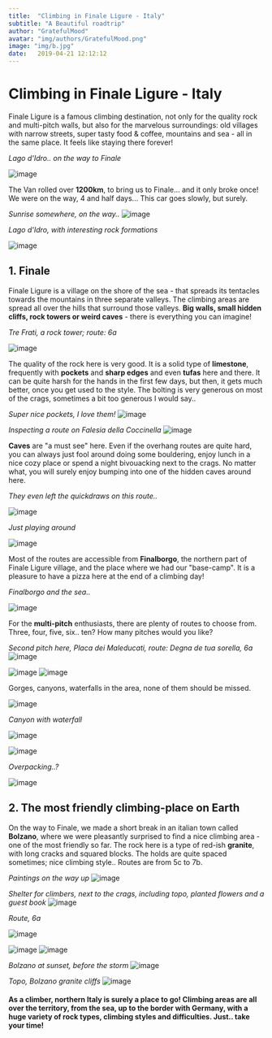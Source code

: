 ```yaml
---
title:  "Climbing in Finale Ligure - Italy"
subtitle: "A Beautiful roadtrip"
author: "GratefulMood"
avatar: "img/authors/GratefulMood.png"
image: "img/b.jpg"
date:   2019-04-21 12:12:12
---
```


# Climbing in Finale Ligure - Italy


Finale Ligure is a famous climbing destination, not only for the quality rock and multi-pitch walls, but also for the marvelous surroundings: old villages with narrow streets, super tasty food & coffee, mountains and sea - all in the same place. It feels like staying there forever!

_Lago d'Idro.. on the way to Finale_

![image](img/Finale/IMG_20190422_143928.jpg)


The Van rolled over **1200km**, to bring us to Finale... and it only broke once! We were on the way, 4 and half days... This car goes slowly, but surely.

_Sunrise somewhere, on the way.._
![image](img/Finale/DSC09701.jpg)


_Lago d'Idro, with interesting rock formations_

![image](img/Finale/IMG_20190422_171220.jpg)

## 1. Finale

Finale Ligure is a village on the shore of the sea - that spreads its tentacles towards the mountains in three separate valleys. The climbing areas are spread all over the hills that surround those valleys. **Big walls, small hidden cliffs, rock towers or weird caves** - there is everything you can imagine! 

_Tre Frati, a rock tower; route: 6a_

![image](img/Finale/IMG_20190416_160148_01.jpg)


The quality of the rock here is very good. It is a solid type of **limestone**, frequently with **pockets** and **sharp edges** and even **tufas** here and there. It can be quite harsh for the hands in the first few days, but then, it gets much better, once you get used to the style. The bolting is very generous on most of the crags, sometimes a bit too generous I would say..

_Super nice pockets, I love them!_
![image](img/Finale/IMG_20190416_130032_01.jpg)

_Inspecting a route on Falesia della Coccinella_
![image](img/Finale/IMG_20190416_144640.jpg)

**Caves** are "a must see" here. Even if the overhang routes are quite hard, you can always just fool around doing some bouldering, enjoy lunch in a nice cozy place or spend a night bivouacking next to the crags. No matter what, you will surely enjoy bumping into one of the hidden caves around here.

_They even left the quickdraws on this route.._

![image](img/Finale/IMG_20190416_104313.jpg)

_Just playing around_

![image](img/Finale/IMG_20190418_153705_01.jpg)


Most of the routes are accessible from **Finalborgo**, the northern part of Finale Ligure village, and the place where we had our "base-camp". It is a pleasure to have a pizza here at the end of a climbing day!

_Finalborgo and the sea.._

![image](img/Finale/IMG_20190415_165400.jpg)

For the **multi-pitch** enthusiasts, there are plenty of routes to choose from. Three, four, five, six.. ten? How many pitches would you like?

_Second pitch here, Placa dei Maleducati, route: Degna de tua sorella, 6a_
![image](img/Finale/IMG_20190417_184358.jpg)

![image](img/Finale/IMG_20190417_184401.jpg)
![image](img/Finale/IMG_20190417_184323.jpg)



Gorges, canyons, waterfalls in the area, none of them should be missed.

![image](img/Finale/IMG_20190422_132333.jpg)

_Canyon with waterfall_

![image](img/Finale/IMG_20190417_194206.jpg)






![image](img/Finale/IMG_20190416_124551.jpg)

_Overpacking..?_

![image](img/Finale/IMG_20190414_130025.jpg)

## 2. The most friendly climbing-place on Earth 

On the way to Finale, we made a short break in an italian town called **Bolzano**, where we were pleasantly surprised to find a nice climbing area - one of the most friendly so far. 
The rock here is a type of red-ish **granite**, with long cracks and squared blocks. The holds are quite spaced sometimes; nice climbing style.. Routes are from 5c to 7b.

_Paintings on the way up_
![image](img/Finale/IMG_20190413_190049.jpg)

_Shelter for climbers, next to the crags, including topo, planted flowers and a guest book_
![image](img/Finale/IMG_20190413_185651.jpg)

_Route, 6a_

![image](img/Finale/IMG_20190413_173609.jpg)

![image](img/Finale/IMG_20190413_172058.jpg)
![image](img/Finale/IMG_20190413_161102.jpg)

_Bolzano at sunset, before the storm_
![image](img/Finale/DSC09696.jpg)

_Topo, Bolzano granite cliffs_
![image](img/Finale/IMG_20190413_184804.jpg)

#### As a climber, northern Italy is surely a place to go! Climbing areas are all over the territory, from the sea, up to the border with Germany, with a huge variety of rock types, climbing styles and difficulties. Just.. take your time!


